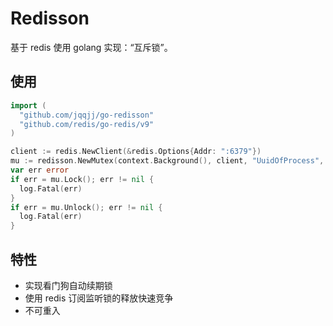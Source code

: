 # Redisson
基于 redis 使用 golang 实现：“互斥锁”。

## 使用
```go
import (
  "github.com/jqqjj/go-redisson"
  "github.com/redis/go-redis/v9"
)

client := redis.NewClient(&redis.Options{Addr: ":6379"})
mu := redisson.NewMutex(context.Background(), client, "UuidOfProcess", "lockName")
var err error
if err = mu.Lock(); err != nil {
  log.Fatal(err)
}
if err = mu.Unlock(); err != nil {
  log.Fatal(err)
}

```
## 特性
- 实现看门狗自动续期锁
- 使用 redis 订阅监听锁的释放快速竞争
- 不可重入
